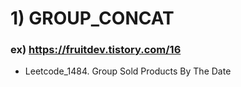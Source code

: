 # 1) GROUP_CONCAT

### ex)  https://fruitdev.tistory.com/16
- Leetcode_1484. Group Sold Products By The Date
